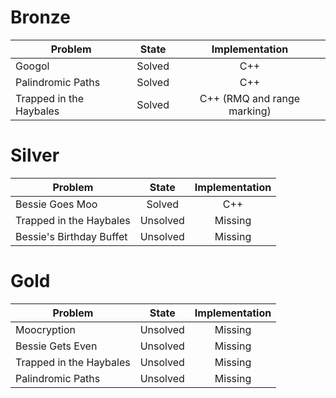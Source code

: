 # Bronze
| Problem        | State           | Implementation  |
| -------------  |:---------------:| :--------------:|
| Googol | Solved          | C++            |
| Palindromic Paths | Solved          | C++            |
| Trapped in the Haybales | Solved          | C++ (RMQ and range marking)           |
# Silver
| Problem        | State           | Implementation  |
| ------------- |:---------------:| :--------------:|
| Bessie Goes Moo | Solved          | C++            |
| Trapped in the Haybales | Unsolved          | Missing            |
| Bessie's Birthday Buffet | Unsolved          | Missing            |
# Gold
| Problem        | State           | Implementation  |
| ------------- |:---------------:| :--------------:|
| Moocryption | Unsolved          | Missing            |
| Bessie Gets Even | Unsolved          | Missing            |
| Trapped in the Haybales | Unsolved          | Missing            |
| Palindromic Paths | Unsolved          | Missing            |

